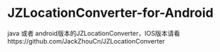 # JZLocationConverter-for-Android
java 或者 android版本的JZLocationConverter，IOS版本请看https://github.com/JackZhouCn/JZLocationConverter
